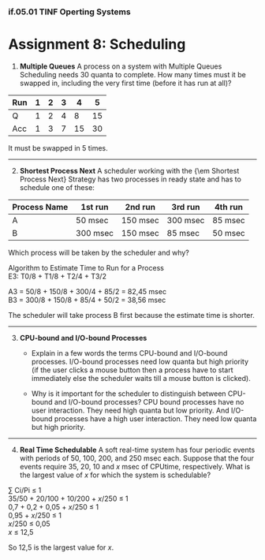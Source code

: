 ### if.05.01 TINF Operting Systems

# Assignment 8: Scheduling

1. **Multiple Queues**
A process on a system with Multiple Queues Scheduling needs 30 quanta to complete. How many times must it be swapped in, including the very first time (before it has run at all)?

| Run | 1 | 2 | 3 | 4 | 5 |
| -- | -- | -- | -- | -- | -- |
Q | 1 | 2 | 4 | 8 | 15 |
Acc | 1 | 3 | 7 | 15 | 30 |

It must be swapped in 5 times.
******

2. **Shortest Process Next**
A scheduler working with the {\em Shortest Process Next} Strategy has two processes in ready state and has to schedule one of these:

| Process Name | 1st run | 2nd run | 3rd run | 4th run |
| -- | -- | -- | -- | -- |
A | 50 msec | 150 msec | 300 msec | 85 msec |
B | 300 msec | 150 msec | 85 msec | 50 msec

Which process will be taken by the scheduler and why?

Algorithm to Estimate Time to Run for a Process  
E3: T0/8 + T1/8 + T2/4 + T3/2  

A3 = 50/8 + 150/8 + 300/4 + 85/2 = 82,45 msec  
B3 = 300/8 + 150/8 + 85/4 + 50/2 = 38,56 msec  

The scheduler will take process B first because the estimate time is shorter.
******

3. **CPU-bound and I/O-bound Processes**
	- Explain in a few words the terms CPU-bound and I/O-bound processes.
  I/O-bound processes need low quanta but high priority
  (if the user clicks a mouse button then a process have to start immediately
  else the scheduler waits till a mouse button is clicked).      

	- Why is it important for the scheduler to distinguish between CPU-bound and I/O-bound processes?
  CPU bound processes have no user interaction. They need high quanta but low priority.
  And I/O-bound processes have a high user interaction. They need low quanta but high priority.      
******

4. **Real Time Schedulable**
A soft real-time system has four periodic events with periods of 50, 100, 200, and 250 msec each. Suppose that the four events require 35, 20, 10 and *x* msec of CPUtime, respectively. What is the largest value of *x* for which the system is schedulable?

∑ Ci/Pi ≤ 1  
35/50 + 20/100 + 10/200 + *x*/250 ≤ 1  
0,7 + 0,2 + 0,05 + *x*/250 ≤ 1  
0,95 + *x*/250 ≤ 1  
*x*/250 ≤ 0,05  
*x* ≤ 12,5  

So 12,5 is the largest value for *x*.
